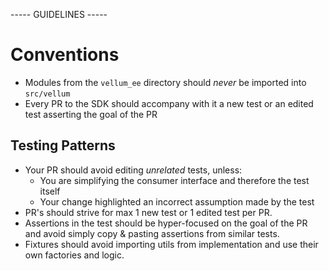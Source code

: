 ----- GUIDELINES -----

# Conventions

- Modules from the `vellum_ee` directory should _never_ be imported into `src/vellum`
- Every PR to the SDK should accompany with it a new test or an edited test asserting the goal of the PR

## Testing Patterns

- Your PR should avoid editing _unrelated_ tests, unless:
    - You are simplifying the consumer interface and therefore the test itself
    - Your change highlighted an incorrect assumption made by the test
- PR's should strive for max 1 new test or 1 edited test per PR.
- Assertions in the test should be hyper-focused on the goal of the PR and avoid simply copy & pasting assertions from similar tests.
- Fixtures should avoid importing utils from implementation and use their own factories and logic.
